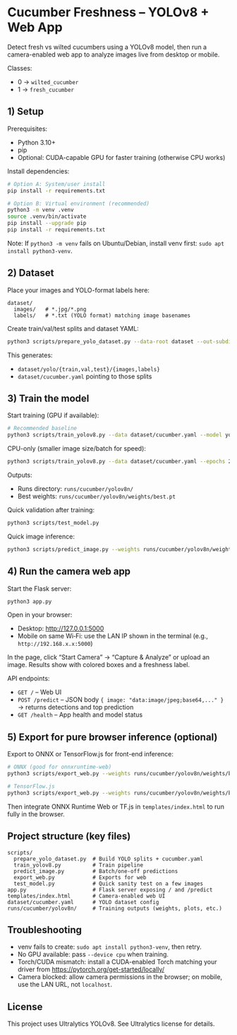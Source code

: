 # Cucumber Freshness – YOLOv8 + Web App

Detect fresh vs wilted cucumbers using a YOLOv8 model, then run a camera-enabled web app to analyze images live from desktop or mobile.

Classes:
- 0 → `wilted_cucumber`
- 1 → `fresh_cucumber`

## 1) Setup

Prerequisites:
- Python 3.10+
- pip
- Optional: CUDA-capable GPU for faster training (otherwise CPU works)

Install dependencies:

```bash
# Option A: System/user install
pip install -r requirements.txt

# Option B: Virtual environment (recommended)
python3 -m venv .venv
source .venv/bin/activate
pip install --upgrade pip
pip install -r requirements.txt
```

Note: If `python3 -m venv` fails on Ubuntu/Debian, install venv first: `sudo apt install python3-venv`.

## 2) Dataset

Place your images and YOLO-format labels here:

```
dataset/
  images/   # *.jpg/*.png
  labels/   # *.txt (YOLO format) matching image basenames
```

Create train/val/test splits and dataset YAML:

```bash
python3 scripts/prepare_yolo_dataset.py --data-root dataset --out-subdir yolo --train 0.8 --val 0.1
```

This generates:
- `dataset/yolo/{train,val,test}/{images,labels}`
- `dataset/cucumber.yaml` pointing to those splits

## 3) Train the model

Start training (GPU if available):

```bash
# Recommended baseline
python3 scripts/train_yolov8.py --data dataset/cucumber.yaml --model yolov8n.pt --epochs 50 --imgsz 640 --batch -1
```

CPU-only (smaller image size/batch for speed):

```bash
python3 scripts/train_yolov8.py --data dataset/cucumber.yaml --epochs 25 --imgsz 416 --batch 4 --device cpu
```

Outputs:
- Runs directory: `runs/cucumber/yolov8n/`
- Best weights: `runs/cucumber/yolov8n/weights/best.pt`

Quick validation after training:

```bash
python3 scripts/test_model.py
```

Quick image inference:

```bash
python3 scripts/predict_image.py --weights runs/cucumber/yolov8n/weights/best.pt --source dataset/yolo/val/images --save
```

## 4) Run the camera web app

Start the Flask server:

```bash
python3 app.py
```

Open in your browser:
- Desktop: http://127.0.0.1:5000
- Mobile on same Wi‑Fi: use the LAN IP shown in the terminal (e.g., `http://192.168.x.x:5000`)

In the page, click “Start Camera” → “Capture & Analyze” or upload an image. Results show with colored boxes and a freshness label.

API endpoints:
- `GET /` – Web UI
- `POST /predict` – JSON body `{ image: "data:image/jpeg;base64,..." }` → returns detections and top prediction
- `GET /health` – App health and model status

## 5) Export for pure browser inference (optional)

Export to ONNX or TensorFlow.js for front-end inference:

```bash
# ONNX (good for onnxruntime-web)
python3 scripts/export_web.py --weights runs/cucumber/yolov8n/weights/best.pt --formats onnx

# TensorFlow.js
python3 scripts/export_web.py --weights runs/cucumber/yolov8n/weights/best.pt --formats tfjs
```

Then integrate ONNX Runtime Web or TF.js in `templates/index.html` to run fully in the browser.

## Project structure (key files)

```
scripts/
  prepare_yolo_dataset.py  # Build YOLO splits + cucumber.yaml
  train_yolov8.py          # Train pipeline
  predict_image.py         # Batch/one-off predictions
  export_web.py            # Exports for web
  test_model.py            # Quick sanity test on a few images
app.py                     # Flask server exposing / and /predict
templates/index.html       # Camera-enabled web UI
dataset/cucumber.yaml      # YOLO dataset config
runs/cucumber/yolov8n/     # Training outputs (weights, plots, etc.)
```

## Troubleshooting

- venv fails to create: `sudo apt install python3-venv`, then retry.
- No GPU available: pass `--device cpu` when training.
- Torch/CUDA mismatch: install a CUDA-enabled Torch matching your driver from https://pytorch.org/get-started/locally/
- Camera blocked: allow camera permissions in the browser; on mobile, use the LAN URL, not `localhost`.

## License

This project uses Ultralytics YOLOv8. See Ultralytics license for details.
